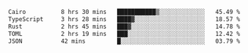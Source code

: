 <!--START_SECTION:waka-->

```txt
Cairo          8 hrs 30 mins   ███████████▒░░░░░░░░░░░░░   45.49 %
TypeScript     3 hrs 28 mins   ████▓░░░░░░░░░░░░░░░░░░░░   18.57 %
Rust           2 hrs 45 mins   ███▓░░░░░░░░░░░░░░░░░░░░░   14.78 %
TOML           2 hrs 19 mins   ███░░░░░░░░░░░░░░░░░░░░░░   12.42 %
JSON           42 mins         █░░░░░░░░░░░░░░░░░░░░░░░░   03.79 %
```

<!--END_SECTION:waka-->
